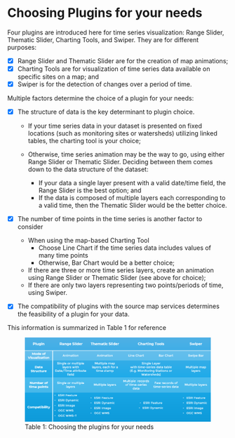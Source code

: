 # Choosing Plugins for your needs

Four plugins are introduced here for time series visualization: Range Slider, Thematic Slider, Charting Tools, and Swiper. They are for different purposes:

- [x] Range Slider and Thematic Slider are for the creation of map animations;
- [x] Charting Tools are for visualization of time series data available on specific sites on a map; and
- [x] Swiper is for the detection of changes over a period of time. 

Multiple factors determine the choice of a plugin for your needs:  

- [x] The structure of data is the key determinant to plugin choice.

    - If your time series data in your dataset is presented on fixed locations (such as monitoring sites or watersheds) utilizing linked tables, the charting tool is your choice; 

    - Otherwise, time series animation may be the way to go, using either Range Slider or Thematic Slider. Deciding between them comes down to the data structure of the dataset:

        - If your data a single layer present with a valid date/time field, the Range Slider is the best option; and
        - If the data is composed of multiple layers each corresponding to a valid time, then the Thematic Slider would be the better choice.

- [x] The number of time points in the time series is another factor to consider 

    - When using the map-based Charting Tool
        - Choose Line Chart if the time series data includes values of many time points
        - Otherwise, Bar Chart would be a better choice;
    - If there are three or more time series layers, create an animation using Range Slider or Thematic Slider (see above for choice);
    - If there are only two layers representing two points/periods of time, using Swiper. 

- [x] The compatibility of plugins with the source map services determines the feasibility of a plugin for your data.

This information is summarized in Table 1 for reference

<figure>
  <img src="../assets/en/fgpauthor/fig11.png"/>
  <figcaption>Table 1: Choosing the plugins for your needs</figcaption>
</figure>